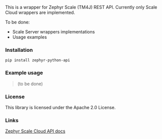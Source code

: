 This is a wrapper for Zephyr Scale (TM4J) REST API. Currently only Scale Cloud wrappers are implemented. 

To be done:
* Scale Server wrappers implementations
* Usage examples

### Installation

```pip install zephyr-python-api```

### Example usage

> (to be done)

### License

This library is licensed under the Apache 2.0 License.

### Links

[Zephyr Scale Cloud API docs](https://support.smartbear.com/zephyr-scale-cloud/api-docs/)
